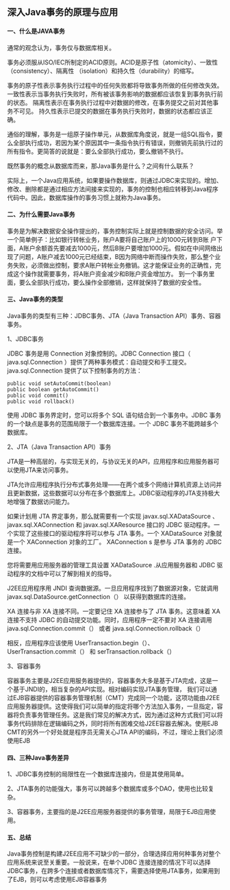 
## 深入Java事务的原理与应用

#### 一、什么是JAVA事务

  通常的观念认为，事务仅与数据库相关。

  事务必须服从ISO/IEC所制定的ACID原则。ACID是原子性（atomicity）、一致性（consistency）、隔离性 （isolation）和持久性（durability）的缩写。
  
  事务的原子性表示事务执行过程中的任何失败都将导致事务所做的任何修改失效。
  一致性表示当事务执行失败时，所有被该事务影响的数据都应该恢复到事务执行前的状态。
  隔离性表示在事务执行过程中对数据的修改，在事务提交之前对其他事务不可见。
  持久性表示已提交的数据在事务执行失败时，数据的状态都应该正确。

  通俗的理解，事务是一组原子操作单元，从数据库角度说，就是一组SQL指令，要么全部执行成功，若因为某个原因其中一条指令执行有错误，则撤销先前执行过的所有指令。更简答的说就是：要么全部执行成功，要么撤销不执行。

  既然事务的概念从数据库而来，那Java事务是什么？之间有什么联系？

  实际上，一个Java应用系统，如果要操作数据库，则通过JDBC来实现的。增加、修改、删除都是通过相应方法间接来实现的，事务的控制也相应转移到Java程序代码中。因此，数据库操作的事务习惯上就称为Java事务。
  
#### 二、为什么需要Java事务

事务是为解决数据安全操作提出的，事务控制实际上就是控制数据的安全访问。举一个简单例子：比如银行转帐业务，账户A要将自己账户上的1000元转到B账 户下面，A账户余额首先要减去1000元，然后B账户要增加1000元。假如在中间网络出现了问题，A账户减去1000元已经结束，B因为网络中断而操作失败，那么整个业务失败，必须做出控制，要求A账户转帐业务撤销。这才能保证业务的正确性，完成这个操作就需要事务，将A账户资金减少和B账户资金增加方。 到一个事务里面，要么全部执行成功，要么操作全部撤销，这样就保持了数据的安全性。

#### 三、Java事务的类型

Java事务的类型有三种：JDBC事务、JTA（Java Transaction API）事务、容器事务。


1、JDBC事务

JDBC 事务是用 Connection 对象控制的。JDBC Connection 接口（ java.sql.Connection ）提供了两种事务模式：自动提交和手工提交。 java.sql.Connection 提供了以下控制事务的方法：

```
public void setAutoCommit(boolean)
public boolean getAutoCommit()
public void commit()
public void rollback()
```
使用 JDBC 事务界定时，您可以将多个 SQL 语句结合到一个事务中。JDBC 事务的一个缺点是事务的范围局限于一个数据库连接。一个 JDBC 事务不能跨越多个数据库。


2、JTA（Java Transaction API）事务

JTA是一种高层的，与实现无关的，与协议无关的API，应用程序和应用服务器可以使用JTA来访问事务。

JTA允许应用程序执行分布式事务处理——在两个或多个网络计算机资源上访问并且更新数据，这些数据可以分布在多个数据库上。JDBC驱动程序的JTA支持极大地增强了数据访问能力。

如果计划用 JTA 界定事务，那么就需要有一个实现 javax.sql.XADataSource 、 javax.sql.XAConnection 和 javax.sql.XAResource 接口的 JDBC 驱动程序。一个实现了这些接口的驱动程序将可以参与 JTA 事务。一个 XADataSource 对象就是一个 XAConnection 对象的工厂。 XAConnection s 是参与 JTA 事务的 JDBC 连接。

您将需要用应用服务器的管理工具设置 XADataSource .从应用服务器和 JDBC 驱动程序的文档中可以了解到相关的指导。

J2EE应用程序用 JNDI 查询数据源。一旦应用程序找到了数据源对象，它就调用 javax.sql.DataSource.getConnection（） 以获得到数据库的连接。

XA 连接与非 XA 连接不同。一定要记住 XA 连接参与了 JTA 事务。这意味着 XA 连接不支持 JDBC 的自动提交功能。同时，应用程序一定不要对 XA 连接调用 java.sql.Connection.commit（） 或者 java.sql.Connection.rollback（）

相反，应用程序应该使用 UserTransaction.begin（）、 UserTransaction.commit（） 和 serTransaction.rollback（） 


3、容器事务

容器事务主要是J2EE应用服务器提供的，容器事务大多是基于JTA完成，这是一个基于JNDI的，相当复杂的API实现。相对编码实现JTA事务管理， 我们可以通过EJB容器提供的容器事务管理机制（CMT）完成同一个功能，这项功能由J2EE应用服务器提供。这使得我们可以简单的指定将哪个方法加入事务，一旦指定，容器将负责事务管理任务。这是我们常见的解决方式，因为通过这种方式我们可以将事务代码排除在逻辑编码之外，同时将所有困难交给J2EE容器去解决。使用EJB CMT的另外一个好处就是程序员无需关心JTA API的编码，不过，理论上我们必须使用EJB


#### 四、三种Java事务差异

1、JDBC事务控制的局限性在一个数据库连接内，但是其使用简单。

2、JTA事务的功能强大，事务可以跨越多个数据库或多个DAO，使用也比较复杂。

3、容器事务，主要指的是J2EE应用服务器提供的事务管理，局限于EJB应用使用。


#### 五、总结

Java事务控制是构建J2EE应用不可缺少的一部分，合理选择应用何种事务对整个应用系统来说至关重要。一般说来，在单个JDBC 连接连接的情况下可以选择JDBC事务，在跨多个连接或者数据库情况下，需要选择使用JTA事务，如果用到了EJB，则可以考虑使用EJB容器事务




















